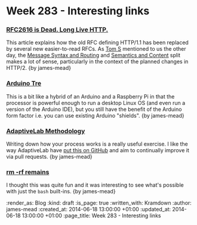Week 283 - Interesting links
============================

### [RFC2616 is Dead. Long Live HTTP.](https://www.mnot.net/blog/2014/06/07/rfc2616_is_dead)

This article explains how the old RFC defining HTTP/1.1 has been replaced by several new easier-to-read RFCs. As [Tom S][] mentioned to us the other day, the [Message Syntax and Routing][RFC7230] and
[Semantics and Content][RFC7231] split makes a lot of sense, particularly in the context of the planned changes in HTTP/2. {by james-mead}


### [Arduino Tre](http://arduino.cc/en/Main/ArduinoBoardTre)

This is a bit like a hybrid of an Arduino and a Raspberry Pi in that the processor is powerful enough to run a desktop Linux OS (and even run a version of the Arduino IDE), but you still have the benefit of the Arduino form factor i.e. you can use existing Arduino "shields". {by james-mead}

### [AdaptiveLab Methodology](http://adaptivelab.github.io/)

Writing down how your process works is a really useful exercise. I like the way AdaptiveLab have [put this on GitHub][adaptivelab-methodology] and aim to continually improve it via pull requests. {by james-mead}


### [rm -rf remains](http://lambdaops.com/rm-rf-remains)

I thought this was quite fun and it was interesting to see what's possible with just the `bash` built-ins. {by james-mead}


[Tom S]: https://twitter.com/tomstuart
[RFC7230]: http://tools.ietf.org/html/rfc7230
[RFC7231]: http://tools.ietf.org/html/rfc7231
[adaptivelab-methodology]: https://github.com/adaptivelab/adaptivelab.github.com/blob/master/index.md

:render_as: Blog
:kind: draft
:is_page: true
:written_with: Kramdown
:author: james-mead
:created_at: 2014-06-18 13:00:00 +01:00
:updated_at: 2014-06-18 13:00:00 +01:00
:page_title: Week 283 - Interesting links
